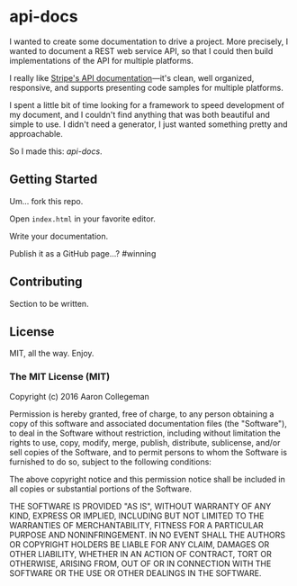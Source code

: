 # api-docs

I wanted to create some documentation to drive a project. More precisely,
I wanted to document a REST web service API, so that I could then build
implementations of the API for multiple platforms.

I really like [Stripe's API documentation](https://stripe.com/docs/api)&mdash;it's
clean, well organized, responsive, and supports presenting code samples
for multiple platforms.

I spent a little bit of time looking for a framework to speed development
of my document, and I couldn't find anything that was both beautiful
and simple to use. I didn't need a generator, I just wanted something
pretty and approachable.

So I made this: *api-docs*.

## Getting Started

Um... fork this repo.

Open `index.html` in your favorite editor.

Write your documentation.

Publish it as a GitHub page...? #winning

## Contributing

Section to be written.

## License

MIT, all the way. Enjoy.

### The MIT License (MIT)

Copyright (c) 2016 Aaron Collegeman

Permission is hereby granted, free of charge, to any person obtaining a 
copy of this software and associated documentation files (the "Software"), 
to deal in the Software without restriction, including without limitation 
the rights to use, copy, modify, merge, publish, distribute, sublicense, 
and/or sell copies of the Software, and to permit persons to whom the 
Software is furnished to do so, subject to the following conditions:

The above copyright notice and this permission notice shall be included 
in all copies or substantial portions of the Software.

THE SOFTWARE IS PROVIDED "AS IS", WITHOUT WARRANTY OF ANY KIND, EXPRESS 
OR IMPLIED, INCLUDING BUT NOT LIMITED TO THE WARRANTIES OF MERCHANTABILITY, 
FITNESS FOR A PARTICULAR PURPOSE AND NONINFRINGEMENT. IN NO EVENT SHALL 
THE AUTHORS OR COPYRIGHT HOLDERS BE LIABLE FOR ANY CLAIM, DAMAGES OR OTHER 
LIABILITY, WHETHER IN AN ACTION OF CONTRACT, TORT OR OTHERWISE, ARISING FROM, 
OUT OF OR IN CONNECTION WITH THE SOFTWARE OR THE USE OR OTHER DEALINGS IN 
THE SOFTWARE.
